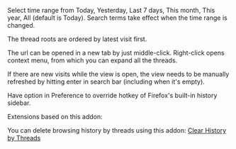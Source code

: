 Select time range from Today, Yesterday, Last 7 days, This month, This year, All (default is Today). Search terms take effect when the time range is changed.

The thread roots are ordered by latest visit first.

The url can be opened in a new tab by just middle-click. Right-click opens context menu, from which you can expand all the threads.

If there are new visits while the view is open, the view needs to be manually refreshed by hitting enter in search bar (including when it's empty).

Have option in Preference to override hotkey of Firefox's built-in history sidebar.

Extensions based on this addon:

You can delete browsing history by threads using this addon:
<a href='https://addons.mozilla.org/en-US/firefox/addon/clear-history-by-threads/'>Clear History by Threads</a>
